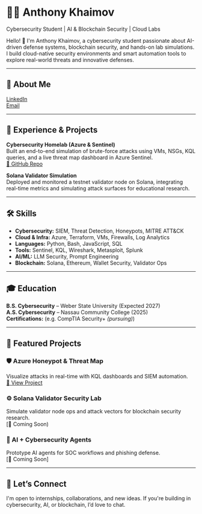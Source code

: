 # 👨‍💻 Anthony Khaimov   
Cybersecurity Student | AI & Blockchain Security | Cloud Labs  

Hello! 👋 I'm Anthony Khaimov, a cybersecurity student passionate about AI-driven defense systems, blockchain security, and hands-on lab simulations. I build cloud-native security environments and smart automation tools to explore real-world threats and innovative defenses.

---

## 🚀 About Me

[LinkedIn](https://www.linkedin.com/in/anthony-khaimov/)  
[Email](anthonykhaimovcyb@gmail.com)

---

## 💼 Experience & Projects

**Cybersecurity Homelab (Azure & Sentinel)**  
Built an end-to-end simulation of brute-force attacks using VMs, NSGs, KQL queries, and a live threat map dashboard in Azure Sentinel.  
[🔗 GitHub Repo](https://github.com/AKhai47/azure-honeypot-siem)

**Solana Validator Simulation**  
Deployed and monitored a testnet validator node on Solana, integrating real-time metrics and simulating attack surfaces for educational research.  

---

## 🛠 Skills

- **Cybersecurity:** SIEM, Threat Detection, Honeypots, MITRE ATT&CK  
- **Cloud & Infra:** Azure, Terraform, VMs, Firewalls, Log Analytics  
- **Languages:** Python, Bash, JavaScript, SQL  
- **Tools:** Sentinel, KQL, Wireshark, Metasploit, Splunk  
- **AI/ML:** LLM Security, Prompt Engineering  
- **Blockchain:** Solana, Ethereum, Wallet Security, Validator Ops

---

## 🎓 Education

**B.S. Cybersecurity** – Weber State University (Expected 2027)  
**A.S. Cybersecurity** – Nassau Community College (2025)  
**Certifications:** (e.g. CompTIA Security+ *(pursuing)*)

---

## 🧪 Featured Projects

### 🛡️ Azure Honeypot & Threat Map  
Visualize attacks in real-time with KQL dashboards and SIEM automation.  
[🔗 View Project](https://github.com/AKhai47/azure-honeypot-siem)

### ⚙️ Solana Validator Security Lab  
Simulate validator node ops and attack vectors for blockchain security research.  
[🔗 Coming Soon)

### 🤖 AI + Cybersecurity Agents  
Prototype AI agents for SOC workflows and phishing defense.  
[🔗 Coming Soon]

---

## 🤝 Let’s Connect

I'm open to internships, collaborations, and new ideas. If you're building in cybersecurity, AI, or blockchain, I’d love to chat.
